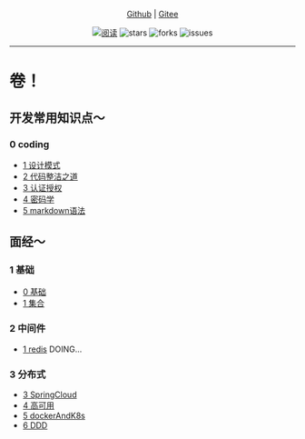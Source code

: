 <div align="center">
<!-- 
    <p>
        <a href="https://gitee.com/allrandom/Linzlb_Seehope" target="_blank">
            <img src="https://coli688-smart-home-pub-read.oss-cn-shenzhen.aliyuncs.com/icon/pid.png" width="" />
            <img src="./hanbing.png" style="margin: 0 auto; width: 850px;" /> 
        </a>
    </p>
-->
    <p>
        <a href="https://github.com/linzlb/Linzlb_Seehope.git">Github</a> |
        <a href="https://gitee.com/allrandom/Linzlb_Seehope.git">Gitee</a>
    </p>  
    <p>
        <a href="https://gitee.com/allrandom/Linzlb_Seehope.git">
        <img src="https://img.shields.io/badge/阅读-read-brightgreen.svg" alt="阅读" /></a>
        <img src="https://img.shields.io/github/stars/Snailclimb/JavaGuide" alt="stars" />
        <img src="https://img.shields.io/github/forks/Snailclimb/JavaGuide" alt="forks" />
        <img src="https://img.shields.io/github/issues/Snailclimb/JavaGuide" alt="issues" />
    </p>
</div>

---

# 卷！
## 开发常用知识点～
### 0 coding
* [1 设计模式](./docs/0/1设计模式.md)
* [2 代码整洁之道](./docs/0/2代码整洁之道.md)
* [3 认证授权](./docs/0/3认证授权.md)  
* [4 密码学](./docs/0/4密码学.md)  
* [5 markdown语法](./docs/readme.md)

## 面经～
### 1 基础
* [0 基础](./docs/1/0基础.md)
* [1 集合](./docs/1/1集合.md)

### 2 中间件
* [1 redis](./docs/2/1redis.md) DOING...

### 3 分布式

* [3 SpringCloud](./docs/3/3SpringCloud.md)
* [4 高可用](./docs/3/4高可用.md)
* [5 dockerAndK8s](./docs/3/5dockerAndK8s.md)
* [6 DDD](./docs/3/6DDD.md)